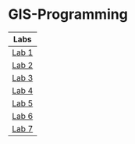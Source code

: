 # GIS-Programming
|Labs            |
|:--------------:|
|[Lab 1](Lab1/README.md)|
|[Lab 2](Lab%202/README.md)|
|[Lab 3](Lab%303/README.md)|
|[Lab 4](Lab4/README.md)|
|[Lab 5](Lab5/README.md)|
|[Lab 6](Lab6/README.md)|
|[Lab 7](Lab7/README.md)|
